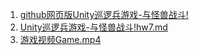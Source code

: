1. [github网页版Unity巡逻兵游戏-与怪兽战斗!](https://starashzero.github.io/3DGameDesign/hw6/hw6)  
2. [Unity巡逻兵游戏-与怪兽战斗!hw7.md](hw7.md)  
3. [游戏视频Game.mp4](Game.mp4)  